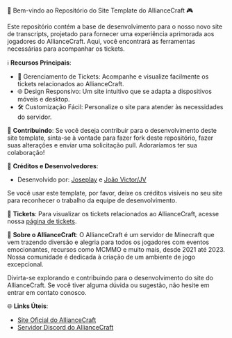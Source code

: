🚀 Bem-vindo ao Repositório do Site Template do AllianceCraft 🎮

Este repositório contém a base de desenvolvimento para o nosso novo site de transcripts, projetado para fornecer uma experiência aprimorada aos jogadores do AllianceCraft. Aqui, você encontrará as ferramentas necessárias para acompanhar os tickets.

ℹ️ **Recursos Principais**:
- 📂 Gerenciamento de Tickets: Acompanhe e visualize facilmente os tickets relacionados ao AllianceCraft.
- 🌐 Design Responsivo: Um site intuitivo que se adapta a dispositivos móveis e desktop.
- 🛠️ Customização Fácil: Personalize o site para atender às necessidades do servidor.

🔧 **Contribuindo**:
Se você deseja contribuir para o desenvolvimento deste site template, sinta-se à vontade para fazer fork deste repositório, fazer suas alterações e enviar uma solicitação pull. Adoraríamos ter sua colaboração!

👏 **Créditos e Desenvolvedores**:
- Desenvolvido por: [Joseplay](https://github.com/joseplay1012) e [João Victor/JV](https://github.com/Joao-Victor-Liporini)

Se você usar este template, por favor, deixe os créditos visíveis no seu site para reconhecer o trabalho da equipe de desenvolvimento.

🎫 **Tickets**:
Para visualizar os tickets relacionados ao AllianceCraft, acesse nossa [página de tickets](https://transcripts.alliancecraft.net).

🚀 **Sobre o AllianceCraft**:
O AllianceCraft é um servidor de Minecraft que vem trazendo diversão e alegria para todos os jogadores com eventos emocionantes, recursos como MCMMO e muito mais, desde 2021 até 2023. Nossa comunidade é dedicada à criação de um ambiente de jogo excepcional.

Divirta-se explorando e contribuindo para o desenvolvimento do site do AllianceCraft. Se você tiver alguma dúvida ou sugestão, não hesite em entrar em contato conosco.

🌐 **Links Úteis**:
- [Site Oficial do AllianceCraft](https://alliancecraft.net)
- [Servidor Discord do AllianceCraft](https://dc.alliancecraft.net)
